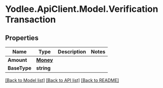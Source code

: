 # Yodlee.ApiClient.Model.VerificationTransaction

## Properties

Name | Type | Description | Notes
------------ | ------------- | ------------- | -------------
**Amount** | [**Money**](Money.md) |  | 
**BaseType** | **string** |  | 

[[Back to Model list]](../README.md#documentation-for-models) [[Back to API list]](../README.md#documentation-for-api-endpoints) [[Back to README]](../README.md)

